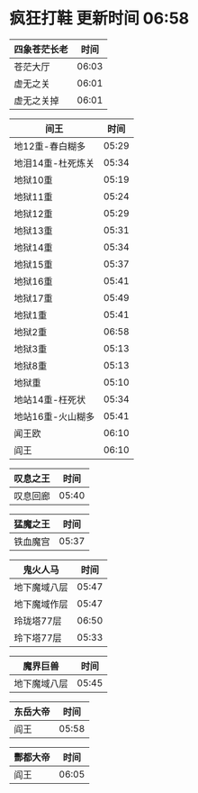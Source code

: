 # 疯狂打鞋 更新时间 06:58

| 四象苍茫长老   | 时间    |
|--------|-------|
| 苍茫大厅 | 06:03 |
| 虚无之关 | 06:01 |
| 虚无之关掉 | 06:01 |

| 间王   | 时间    |
|--------|-------|
| 地12重-春白糊多 | 05:29 |
| 地泪14重-杜死炼关 | 05:34 |
| 地狱10重 | 05:19 |
| 地狱11重 | 05:24 |
| 地狱12重 | 05:29 |
| 地狱13重 | 05:31 |
| 地狱14重 | 05:34 |
| 地狱15重 | 05:37 |
| 地狱16重 | 05:41 |
| 地狱17重 | 05:49 |
| 地狱1重 | 05:41 |
| 地狱2重 | 06:58 |
| 地狱3重 | 05:13 |
| 地狱8重 | 05:13 |
| 地狱重 | 05:10 |
| 地站14重-枉死状 | 05:34 |
| 地站16重-火山糊多 | 05:41 |
| 闻王欧 | 06:10 |
| 阎王 | 06:10 |

| 叹息之王   | 时间    |
|--------|-------|
| 叹息回廊 | 05:40 |

| 猛魔之王   | 时间    |
|--------|-------|
| 铁血魔宫 | 05:37 |

| 鬼火人马   | 时间    |
|--------|-------|
| 地下魔域八层 | 05:47 |
| 地下魔域作层 | 05:47 |
| 玲珑塔77层 | 06:50 |
| 玲下塔77层 | 05:33 |

| 魔界巨兽   | 时间    |
|--------|-------|
| 地下魔域八层 | 05:45 |

| 东岳大帝   | 时间    |
|--------|-------|
| 阎王 | 05:58 |

| 酆都大帝   | 时间    |
|--------|-------|
| 阎王 | 06:05 |